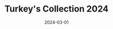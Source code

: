 ---
date: 2024-03-01
menus: "main"
featured_image: 1-wall.jpeg
title: Turkey's Collection 2024
description: Collection started in Istambul, Turkey around April/May
featured: true
type: gallery
sort_by: Name
categories: ["turkey", "colors","collection"]
resources:
  - src: 1-wall.jpeg
    title: Pace yourself, slowly adapt (acrylic - 21 x 14.8 cm)
  - src: 1-back-wall.jpeg
    title: Pace yourself, slowly adapt - backside (acrylic - 21 x 14.8 cm)
  - src: 2-wall.jpeg
    title: Higher access of understanding (acrylic - 21 x 14.8 cm)
  - src: 2-back-wall.jpeg
    title: Higher access of understanding - backside (acrylic - 21 x 14.8 cm)
  - src: 3-wall.jpeg
    title: No meaning = Survial (acrylic - 21 x 14.8 cm)
  - src: 3-back-wall.jpeg
    title: No meaning = Survial - backside (acrylic - 21 x 14.8 cm)

---